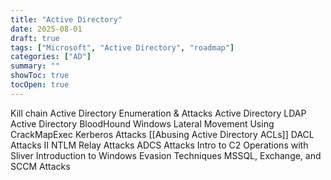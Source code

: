 ```yaml
---
title: "Active Directory"
date: 2025-08-01
draft: true
tags: ["Microsoft", "Active Directory", "roadmap"]
categories: ["AD"]
summary: ""
showToc: true
tocOpen: true
---
```

Kill chain 
Active Directory Enumeration & Attacks
Active Directory LDAP
Active Directory BloodHound
Windows Lateral Movement
Using CrackMapExec
Kerberos Attacks
[[Abusing Active Directory ACLs]]
DACL Attacks II
NTLM Relay Attacks
ADCS Attacks
Intro to C2 Operations with Sliver
Introduction to Windows Evasion Techniques
MSSQL, Exchange, and SCCM Attacks